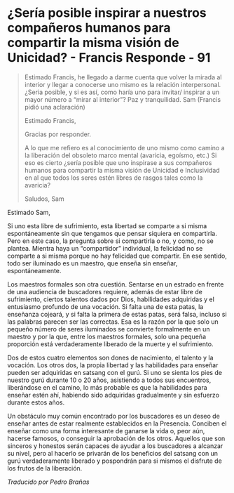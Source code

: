 # ¿Sería posible inspirar a nuestros compañeros humanos para compartir la misma visión de Unicidad? - Francis Responde - 91

>Estimado Francis, he llegado a darme cuenta que volver la mirada al interior y llegar a conocerse uno mismo es la relación interpersonal. ¿Seria posible, y si es así, como haría uno para invitar/ inspirar a un mayor número a “mirar al interior”? Paz y tranquilidad. Sam (Francis pidió una aclaración)
>
>Estimado Francis,
>
>Gracias por responder.
>
>A lo que me refiero es al conocimiento de uno mismo como camino a la liberación del obsoleto marco mental (avaricia, egoísmo, etc.) Si eso es cierto ¿sería posible que uno inspirase a sus compañeros humanos para compartir la misma visión de Unicidad e Inclusividad en al que todos los seres estén libres de rasgos tales como la avaricia?
>
>Saludos, Sam

Estimado Sam,

Si uno esta libre de sufrimiento, esta libertad se comparte a si misma espontáneamente sin que tengamos que pensar siquiera en compartirla. Pero en este caso, la pregunta sobre si compartirla o no, y como, no se plantea. Mientra haya un “compartidor” individual, la felicidad no se comparte a si misma porque no hay felicidad que compartir. En ese sentido, todo ser iluminado es un maestro, que enseña sin enseñar, espontáneamente.

Los maestros formales son otra cuestión. Sentarse en un estrado en frente de una audiencia de buscadores requiere, además de estar libre de sufrimiento, ciertos talentos dados por Dios, habilidades adquiridas y el entusiasmo profundo de una vocación. Si falta una de esta patas, la enseñanza cojeará, y si falta la primera de estas patas, será falsa, incluso si las palabras parecen ser las correctas. Esa es la razón por la que solo un pequeño número de seres iluminados se convierte formalmente en un maestro y por la que, entre los maestros formales, solo una pequeña proporción está verdaderamente liberado de la muerte y el sufrimiento.

Dos de estos cuatro elementos son dones de nacimiento, el talento y la vocación. Los otros dos, la propia libertad y las habilidades para enseñar pueden ser adquiridas en satsang con el gurú. Si uno se sienta los pies de nuestro gurú durante 10 o 20 años, asistiendo a todos sus encuentros, liberándose en el camino, lo más probable es que la habilidades para enseñar estén ahí, habiendo sido adquiridas gradualmente y sin esfuerzo durante estos años.

Un obstáculo muy común encontrado por los buscadores es un deseo de enseñar antes de estar realmente establecidos en la Presencia. Conciben el enseñar como una forma interesante de ganarse la vida o, peor aún, hacerse famosos, o conseguir la aprobación de los otros. Aquellos que son sinceros y honestos serán capaces de ayudar a los buscadores a alcanzar su nivel, pero al hacerlo se privarán de los beneficios del satsang con un gurú verdaderamente liberado y pospondrán para si mismos el disfrute de los frutos de la liberación.

_Traducido por Pedro Brañas_
